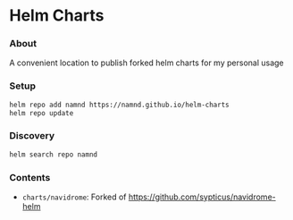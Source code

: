 # Helm Charts

### About
A convenient location to publish forked helm charts for my personal usage

### Setup
```bash
helm repo add namnd https://namnd.github.io/helm-charts
helm repo update
```

### Discovery
```bash
helm search repo namnd
```

### Contents

- `charts/navidrome`: Forked of https://github.com/sypticus/navidrome-helm
